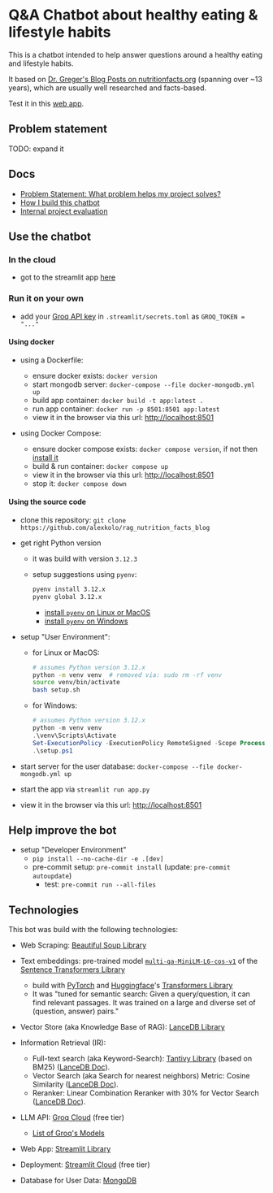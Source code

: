# Q&A Chatbot about healthy eating & lifestyle habits

This is a chatbot intended to help answer questions around a healthy eating and lifestyle habits.

It based on [Dr. Greger's Blog Posts on nutritionfacts.org](https://nutritionfacts.org/blog/) (spanning over ~13 years), which are usually well researched and facts-based.

Test it in this [web app](https://dr-greger-blog-bot.streamlit.app/).

## Problem statement

TODO: expand it

## Docs

- [Problem Statement: What problem helps my project solves?](docs/project_description.md)
- [How I build this chatbot](docs/how_to_build.md)
- [Internal project evaluation](docs/project_evaluation_internal.md)

## Use the chatbot

### In the cloud

- got to the streamlit app [here](https://dr-greger-blog-bot.streamlit.app/)

### Run it on your own

- add your [Groq API key](https://console.groq.com/keys) in `.streamlit/secrets.toml` as `GROQ_TOKEN = "..."`

#### Using docker

- using a Dockerfile:
  - ensure docker exists: `docker version`
  - start mongodb server: `docker-compose --file docker-mongodb.yml up`
  - build app container: `docker build -t app:latest .`
  - run app  container: `docker run -p 8501:8501 app:latest`
  - view it in the browser via this url: <http://localhost:8501>

- using Docker Compose:
  - ensure docker compose exists: `docker compose version`, if not then [install it](https://docs.docker.com/compose/install/linux/)
  - build & run container: `docker compose up`
  - view it in the browser via this url: <http://localhost:8501>
  - stop it: `docker compose down`

#### Using the source code

- clone this repository: `git clone https://github.com/alexkolo/rag_nutrition_facts_blog`

- get right Python version
  - it was build with version `3.12.3`
  - setup suggestions using `pyenv`:

    ```bash
    pyenv install 3.12.x
    pyenv global 3.12.x
    ```

    - [install `pyenv` on Linux or MacOS](https://github.com/pyenv/pyenv)
    - [install `pyenv` on Windows](https://github.com/pyenv-win/pyenv-win)

- setup "User Environment":
  - for Linux or MacOS:

    ```bash
    # assumes Python version 3.12.x
    python -m venv venv  # removed via: sudo rm -rf venv
    source venv/bin/activate
    bash setup.sh
    ```

  - for Windows:

    ```powershell
    # assumes Python version 3.12.x
    python -m venv venv
    .\venv\Scripts\Activate
    Set-ExecutionPolicy -ExecutionPolicy RemoteSigned -Scope Process
    .\setup.ps1
    ```

- start server for the user database: `docker-compose --file docker-mongodb.yml up`
- start the app via `streamlit run app.py`
- view it in the browser via this url: <http://localhost:8501>

## Help improve the bot

- setup "Developer Environment"
  - `pip install --no-cache-dir -e .[dev]`
  - pre-commit setup: `pre-commit install` (update: `pre-commit autoupdate`)
    - test: `pre-commit run --all-files`

## Technologies

This bot was build with the following technologies:

- Web Scraping: [Beautiful Soup Library](https://www.crummy.com/software/BeautifulSoup/)

- Text embeddings: pre-trained model [`multi-qa-MiniLM-L6-cos-v1`](https://huggingface.co/sentence-transformers/multi-qa-MiniLM-L6-cos-v1) of the [Sentence Transformers Library](https://www.sbert.net/index.html)
  - build with [PyTorch](https://pytorch.org/get-started/locally/) and [Huggingface](https://huggingface.co/)'s [Transformers Library](https://github.com/huggingface/transformers)
  - It was "tuned for semantic search: Given a query/question, it can find relevant passages. It was trained on a large and diverse set of (question, answer) pairs."

- Vector Store (aka Knowledge Base of RAG): [LanceDB Library](https://lancedb.github.io/lancedb/)

- Information Retrieval (IR):
  - Full-text search (aka Keyword-Search): [Tantivy Library](https://github.com/quickwit-oss/tantivy) (based on BM25) ([LanceDB Doc](https://lancedb.github.io/lancedb/fts/)).
  - Vector Search (aka Search for nearest neighbors) Metric: Cosine Similarity ([LanceDB Doc](https://lancedb.github.io/lancedb/search/)).
  - Reranker: Linear Combination Reranker with 30% for Vector Search ([LanceDB Doc](https://lancedb.github.io/lancedb/reranking/linear_combination/)).

- LLM API: [Groq Cloud](https://groq.com/) (free tier)
  - [List of Groq's Models](https://console.groq.com/docs/models)

- Web App: [Streamlit Library](https://streamlit.io/)
- Deployment: [Streamlit Cloud](https://streamlit.io/cloud) (free tier)

- Database for User Data: [MongoDB](https://www.mongodb.com/)
